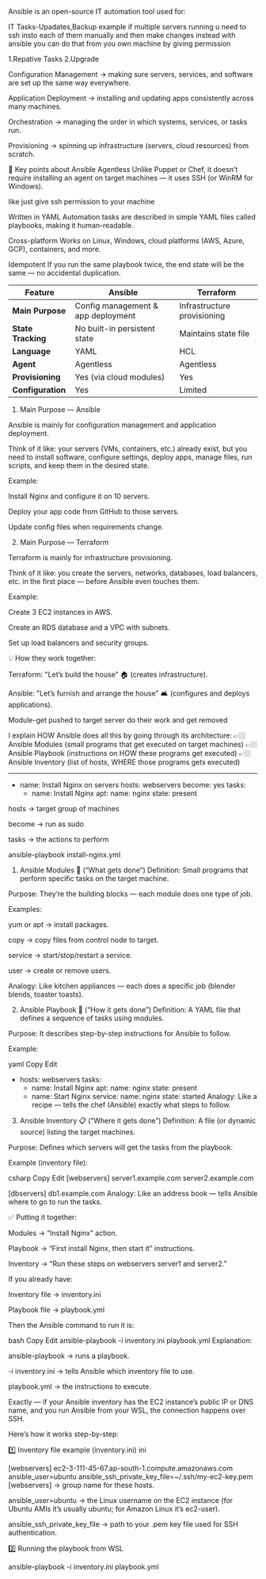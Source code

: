 Ansible is an open-source IT automation tool used for:

IT Tasks-Upadates,Backup
 example if multiple servers running u need to ssh insto each of them manually and then make changes instead with ansible you can do that from you own machine by giving permission


1.Repative Tasks
2.Upgrade

Configuration Management → making sure servers, services, and software are set up the same way everywhere.

Application Deployment → installing and updating apps consistently across many machines.

Orchestration → managing the order in which systems, services, or tasks run.

Provisioning → spinning up infrastructure (servers, cloud resources) from scratch.

🔹 Key points about Ansible
Agentless
Unlike Puppet or Chef, it doesn’t require installing an agent on target machines — it uses SSH (or WinRM for Windows).

like just give ssh permission to your machine

Written in YAML
Automation tasks are described in simple YAML files called playbooks, making it human-readable.

Cross-platform
Works on Linux, Windows, cloud platforms (AWS, Azure, GCP), containers, and more.

Idempotent
If you run the same playbook twice, the end state will be the same — no accidental duplication.

| Feature            | Ansible                            | Terraform                   |
| ------------------ | ---------------------------------- | --------------------------- |
| **Main Purpose**   | Config management & app deployment | Infrastructure provisioning |
| **State Tracking** | No built-in persistent state       | Maintains state file        |
| **Language**       | YAML                               | HCL                         |
| **Agent**          | Agentless                          | Agentless                   |
| **Provisioning**   | Yes (via cloud modules)            | Yes                         |
| **Configuration**  | Yes                                | Limited                     |


1. Main Purpose — Ansible

Ansible is mainly for configuration management and application deployment.

Think of it like: your servers (VMs, containers, etc.) already exist, but you need to install software, configure settings, deploy apps, manage files, run scripts, and keep them in the desired state.

Example:

Install Nginx and configure it on 10 servers.

Deploy your app code from GitHub to those servers.

Update config files when requirements change.

2. Main Purpose — Terraform

Terraform is mainly for infrastructure provisioning.

Think of it like: you create the servers, networks, databases, load balancers, etc. in the first place — before Ansible even touches them.

Example:

Create 3 EC2 instances in AWS.

Create an RDS database and a VPC with subnets.

Set up load balancers and security groups.

💡 How they work together:

Terraform: "Let’s build the house" 🏠 (creates infrastructure).

Ansible: "Let’s furnish and arrange the house" 🛋️ (configures and deploys applications).


Module-get pushed to target server do their work and get removed 

I explain HOW Ansible does all this by going through its architecture:
 👉🏼 Ansible Modules (small programs that get executed on target machines)
 👉🏼 Ansible Playbook (instructions on HOW these programs get executed)
 👉🏼 Ansible Inventory (list of hosts, WHERE those programs gets executed)




---
- name: Install Nginx on servers
  hosts: webservers
  become: yes
  tasks:
    - name: Install Nginx
      apt:
        name: nginx
        state: present

hosts → target group of machines

become → run as sudo

tasks → the actions to perform

ansible-playbook install-nginx.yml


1. Ansible Modules 🧩 (“What gets done”)
Definition: Small programs that perform specific tasks on the target machine.

Purpose: They’re the building blocks — each module does one type of job.

Examples:

yum or apt → install packages.

copy → copy files from control node to target.

service → start/stop/restart a service.

user → create or remove users.

Analogy: Like kitchen appliances — each does a specific job (blender blends, toaster toasts).

2. Ansible Playbook 📜 (“How it gets done”)
Definition: A YAML file that defines a sequence of tasks using modules.

Purpose: It describes step-by-step instructions for Ansible to follow.

Example:

yaml
Copy
Edit
- hosts: webservers
  tasks:
    - name: Install Nginx
      apt:
        name: nginx
        state: present
    - name: Start Nginx
      service:
        name: nginx
        state: started
Analogy: Like a recipe — tells the chef (Ansible) exactly what steps to follow.

3. Ansible Inventory 📋 (“Where it gets done”)
Definition: A file (or dynamic source) listing the target machines.

Purpose: Defines which servers will get the tasks from the playbook.

Example (inventory file):

csharp
Copy
Edit
[webservers]
server1.example.com
server2.example.com

[dbservers]
db1.example.com
Analogy: Like an address book — tells Ansible where to go to run the tasks.

✅ Putting it together:

Modules → “Install Nginx” action.

Playbook → “First install Nginx, then start it” instructions.

Inventory → “Run these steps on webservers server1 and server2.”


If you already have:

Inventory file → inventory.ini

Playbook file → playbook.yml

Then the Ansible command to run it is:

bash
Copy
Edit
ansible-playbook -i inventory.ini playbook.yml
Explanation:

ansible-playbook → runs a playbook.

-i inventory.ini → tells Ansible which inventory file to use.

playbook.yml → the instructions to execute.


Exactly — if your Ansible inventory has the EC2 instance’s public IP or DNS name, and you run Ansible from your WSL, the connection happens over SSH.

Here’s how it works step-by-step:

1️⃣ Inventory file example (inventory.ini)
ini

[webservers]
ec2-3-111-45-67.ap-south-1.compute.amazonaws.com ansible_user=ubuntu ansible_ssh_private_key_file=~/.ssh/my-ec2-key.pem
[webservers] → group name for these hosts.

ansible_user=ubuntu → the Linux username on the EC2 instance (for Ubuntu AMIs it’s usually ubuntu; for Amazon Linux it’s ec2-user).

ansible_ssh_private_key_file → path to your .pem key file used for SSH authentication.

2️⃣ Running the playbook from WSL

ansible-playbook -i inventory.ini playbook.yml

